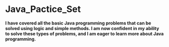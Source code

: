 # Java_Pactice_Set
**I have covered all the basic Java programming problems that can be solved using logic and simple methods. I am now confident in my ability to solve these types of problems, and I am eager to learn more about Java programming.**
